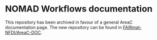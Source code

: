 # NOMAD Workflows documentation
This repository has been archived in favour of a general AreaC documentation page. The new repository can be found in [FAIRmat-NFDI/AreaC-DOC](https://github.com/FAIRmat-NFDI/AreaC-DOC).
